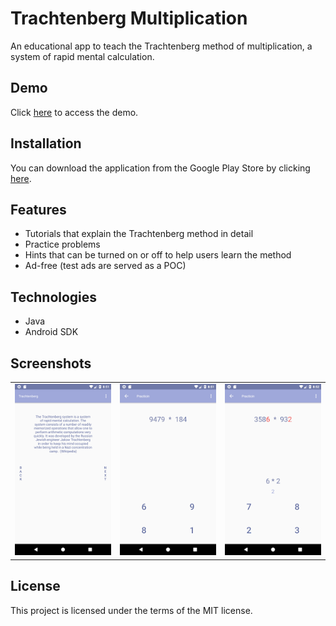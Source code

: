 # Trachtenberg Multiplication

An educational app to teach the Trachtenberg method of multiplication, a system of rapid mental calculation.

## Demo

Click [here](https://www.youtube.com/watch?v=jQsc5obbgzo) to access the demo.

## Installation

You can download the application from the Google Play Store by clicking [here](https://play.google.com/store/apps/details?id=trachtenberg.math.trachtenberg).

## Features

<ul>
<li>Tutorials that explain the Trachtenberg method in detail</li>
<li>Practice problems</li>
<li>Hints that can be turned on or off to help users learn the method</li>
<li>Ad-free (test ads are served as a POC)</li>
</ul>

## Technologies

<ul>
<li>Java</li>
<li>Android SDK</li>
</ul>

## Screenshots

<table>
  <tr>
    <td><img src="https://github.com/HatmanStack/android-trachtenberg/blob/main/pics/trachtenberg.png" alt="Image 1"></td>
    <td><img src="https://github.com/HatmanStack/android-trachtenberg/blob/main/pics/trachtenberg1.png" alt="Image 2"></td>
    <td><img src="https://github.com/HatmanStack/android-trachtenberg/blob/main/pics/trachtenberg2.png" alt="Image 3"></td>
  </tr>
</table>

## License

This project is licensed under the terms of the MIT license.